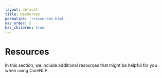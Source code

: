 ```yaml
---
layout: default
title: Resources
permalink: '/resources.html'
nav_order: 5
has_children: true
---
```


# Resources

In this section, we include additional resources that might be helpful for you when using CoreNLP.
